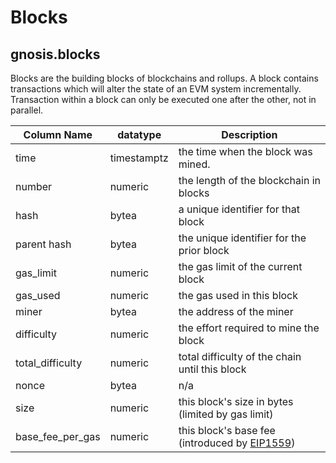 # Blocks

## gnosis.blocks

Blocks are the building blocks of blockchains and rollups. A block contains transactions which will alter the state of an EVM system incrementally. Transaction within a block can only be executed one after the other, not in parallel.

| **Column Name**     | **datatype** | **Description**                                                                          |
| ------------------- | ------------ | ---------------------------------------------------------------------------------------- |
| time                | timestamptz  | the time when the block was mined.                                                       |
| number              | numeric      | the length of the blockchain in blocks                                                   |
| hash                | bytea        | a unique identifier for that block                                                       |
| parent hash         | bytea        | the unique identifier for the prior block                                                |
| gas\_limit          | numeric      | the gas limit of the current block                                                       |
| gas\_used           | numeric      | the gas used in this block                                                               |
| miner               | bytea        | the address of the miner                                                                 |
| difficulty          | numeric      | the effort required to mine the block                                                    |
| total\_difficulty   | numeric      | total difficulty of the chain until this block                                           |
| nonce               | bytea        | n/a                                                                                      |
| size                | numeric      | this block's size in bytes (limited by gas limit)                                        |
| base\_fee\_per\_gas | numeric      | this block's base fee (introduced by [EIP1559](https://eips.ethereum.org/EIPS/eip-1559)) |

